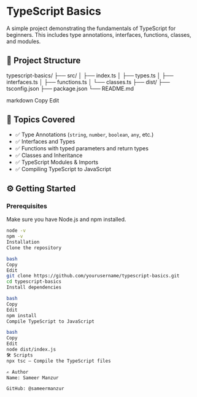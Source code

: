# TypeScript Basics

A simple project demonstrating the fundamentals of TypeScript for beginners. This includes type annotations, interfaces, functions, classes, and modules.

## 📁 Project Structure

typescript-basics/ ├── src/ │ ├── index.ts │ ├── types.ts │ ├── interfaces.ts │ ├── functions.ts │ └── classes.ts ├── dist/ ├── tsconfig.json ├── package.json └── README.md

markdown
Copy
Edit

## 🧠 Topics Covered

- ✅ Type Annotations (`string`, `number`, `boolean`, `any`, etc.)
- ✅ Interfaces and Types
- ✅ Functions with typed parameters and return types
- ✅ Classes and Inheritance
- ✅ TypeScript Modules & Imports
- ✅ Compiling TypeScript to JavaScript

## ⚙️ Getting Started

### Prerequisites

Make sure you have Node.js and npm installed.

```bash
node -v
npm -v
Installation
Clone the repository

bash
Copy
Edit
git clone https://github.com/yourusername/typescript-basics.git
cd typescript-basics
Install dependencies

bash
Copy
Edit
npm install
Compile TypeScript to JavaScript

bash
Copy
Edit
node dist/index.js
🛠 Scripts
npx tsc – Compile the TypeScript files

✍️ Author
Name: Sameer Manzur 

GitHub: @sameermanzur
 
